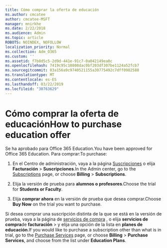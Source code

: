 ```yaml
---
title: Cómo comprar la oferta de educación
ms.author: cmcatee
author: cmcatee-MSFT
manager: mnirkhe
ms.date: 2/22/2018
ms.audience: Admin
ms.topic: article
ROBOTS: NOINDEX, NOFOLLOW
localization_priority: Normal
ms.collection: Adm_O365
ms.custom: ''
ms.assetid: f7b8d5c5-2d9d-441e-91c7-0a042149ea0c
ms.openlocfilehash: 7419c95c10808dac0bf203df307be1124a52fcb7
ms.sourcegitcommit: 03a156a9c9740521155a30775492c7dff0982588
ms.translationtype: MT
ms.contentlocale: es-ES
ms.lasthandoff: 03/22/2019
ms.locfileid: "30763629"
---
```

# <a name="how-to-purchase-education-offer"></a><span data-ttu-id="8ab16-102">Cómo comprar la oferta de educación</span><span class="sxs-lookup"><span data-stu-id="8ab16-102">How to purchase education offer</span></span>

<span data-ttu-id="8ab16-103">Se ha aprobado para Office 365 Education.</span><span class="sxs-lookup"><span data-stu-id="8ab16-103">You have been approved for Office 365 Education.</span></span> <span data-ttu-id="8ab16-104">Para comprar:</span><span class="sxs-lookup"><span data-stu-id="8ab16-104">To purchase:</span></span>
  
1. <span data-ttu-id="8ab16-105">En el Centro de administración, vaya a la página [Suscripciones](https://go.microsoft.com/fwlink/p/?linkid=842054) o elija **Facturación** \> **Suscripciones**.</span><span class="sxs-lookup"><span data-stu-id="8ab16-105">In the Admin center, go to the [Subscriptions](https://go.microsoft.com/fwlink/p/?linkid=842054) page, or choose **Billing** \> **Subscriptions**.</span></span>
    
2. <span data-ttu-id="8ab16-106">Elija la versión de prueba para **alumnos o profesores**.</span><span class="sxs-lookup"><span data-stu-id="8ab16-106">Choose the trial for **Students or Faculty**.</span></span>
    
3. <span data-ttu-id="8ab16-107">Elija **comprar ahora** en la versión de prueba que desea comprar.</span><span class="sxs-lookup"><span data-stu-id="8ab16-107">Choose **Buy Now** on the trial you want to purchase.</span></span> 
    
<span data-ttu-id="8ab16-108">Si desea comprar una suscripción distinta de la que se está en la versión de prueba, vaya a la página de [servicios de compra](https://go.microsoft.com/fwlink/p/?linkid=868433) , o elija **servicios de compra**de **facturación** \> y elija una opción de la lista en **planes de educación**.</span><span class="sxs-lookup"><span data-stu-id="8ab16-108">If you would like to purchase a subscription other than what is in trial, go to the [Purchase Services](https://go.microsoft.com/fwlink/p/?linkid=868433) page, or choose **Billing** \> **Purchase Services**, and choose from the list under **Education Plans**.</span></span>
  

